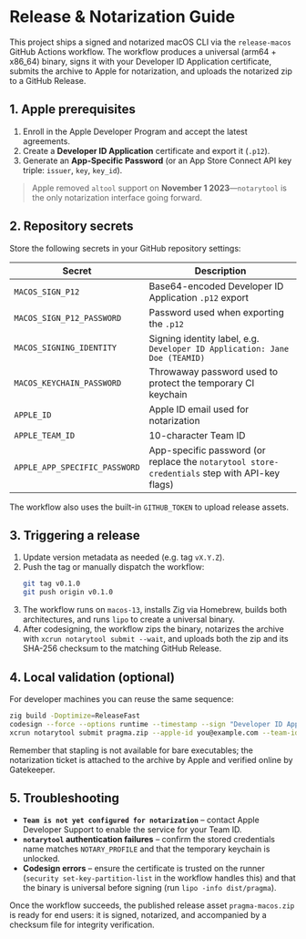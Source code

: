 # Release & Notarization Guide

This project ships a signed and notarized macOS CLI via the `release-macos` GitHub Actions workflow. The workflow produces a universal (arm64 + x86_64) binary, signs it with your Developer ID Application certificate, submits the archive to Apple for notarization, and uploads the notarized zip to a GitHub Release.

## 1. Apple prerequisites

1. Enroll in the Apple Developer Program and accept the latest agreements.
2. Create a **Developer ID Application** certificate and export it (`.p12`).
3. Generate an **App-Specific Password** (or an App Store Connect API key triple: `issuer`, `key`, `key_id`).

> Apple removed `altool` support on **November 1 2023**—`notarytool` is the only notarization interface going forward.

## 2. Repository secrets

Store the following secrets in your GitHub repository settings:

| Secret | Description |
| --- | --- |
| `MACOS_SIGN_P12` | Base64-encoded Developer ID Application `.p12` export |
| `MACOS_SIGN_P12_PASSWORD` | Password used when exporting the `.p12` |
| `MACOS_SIGNING_IDENTITY` | Signing identity label, e.g. `Developer ID Application: Jane Doe (TEAMID)` |
| `MACOS_KEYCHAIN_PASSWORD` | Throwaway password used to protect the temporary CI keychain |
| `APPLE_ID` | Apple ID email used for notarization |
| `APPLE_TEAM_ID` | 10-character Team ID |
| `APPLE_APP_SPECIFIC_PASSWORD` | App-specific password (or replace the `notarytool store-credentials` step with API-key flags) |

The workflow also uses the built-in `GITHUB_TOKEN` to upload release assets.

## 3. Triggering a release

1. Update version metadata as needed (e.g. tag `vX.Y.Z`).
2. Push the tag or manually dispatch the workflow:
   ```bash
   git tag v0.1.0
   git push origin v0.1.0
   ```
3. The workflow runs on `macos-13`, installs Zig via Homebrew, builds both architectures, and runs `lipo` to create a universal binary.
4. After codesigning, the workflow zips the binary, notarizes the archive with `xcrun notarytool submit --wait`, and uploads both the zip and its SHA-256 checksum to the matching GitHub Release.

## 4. Local validation (optional)

For developer machines you can reuse the same sequence:

```bash
zig build -Doptimize=ReleaseFast
codesign --force --options runtime --timestamp --sign "Developer ID Application: Jane Doe (TEAMID)" zig-out/bin/pragma
xcrun notarytool submit pragma.zip --apple-id you@example.com --team-id TEAMID --password xxxx-xxxx-xxxx-xxxx --wait
```

Remember that stapling is not available for bare executables; the notarization ticket is attached to the archive by Apple and verified online by Gatekeeper.

## 5. Troubleshooting

- **`Team is not yet configured for notarization`** – contact Apple Developer Support to enable the service for your Team ID.
- **`notarytool` authentication failures** – confirm the stored credentials name matches `NOTARY_PROFILE` and that the temporary keychain is unlocked.
- **Codesign errors** – ensure the certificate is trusted on the runner (`security set-key-partition-list` in the workflow handles this) and that the binary is universal before signing (run `lipo -info dist/pragma`).

Once the workflow succeeds, the published release asset `pragma-macos.zip` is ready for end users: it is signed, notarized, and accompanied by a checksum file for integrity verification.
